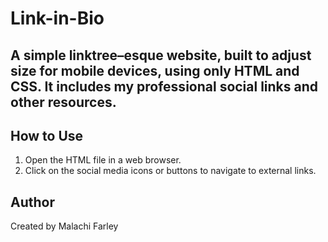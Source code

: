 # Link-in-Bio
## A simple linktree–esque website, built to adjust size for mobile devices, using only HTML and CSS. It includes my professional social links and other resources.

## How to Use
1.  Open the HTML file in a web browser.
2.  Click on the social media icons or buttons to navigate to external links.

## Author
Created by Malachi Farley
